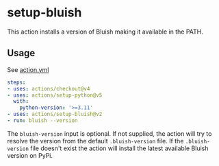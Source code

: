 # setup-bluish

This action installs a version of Bluish making it available in the PATH.

## Usage

See [action.yml](https://github.com/luismedel/setup-bluish/blob/master/action.yml)

```yaml
steps:
- uses: actions/checkout@v4
- uses: actions/setup-python@v5
  with:
    python-version: '>=3.11' 
- uses: actions/setup-bluish@v2
- run: bluish --version
```

The `bluish-version` input is optional. If not supplied, the action will try to resolve the version from the default `.bluish-version` file. If the `.bluish-version` file doesn't exist the action will install the latest available Bluish version on PyPi.
